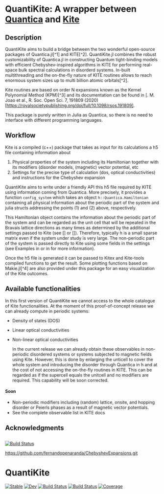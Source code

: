 # QuantiKite: A wrapper between [Quantica](https://github.com/pablosanjose/Quantica) and [Kite](https://github.com/quantum-kite/kite)

## Description

QuantiKite aims to build a bridge between the two wonderful open-source packages of Quantica.jl[^1] and KITE[^2].
QuantiKite.jl combines the robust customizability of Quantica.jl in constructing Quantum tight-binding models with efficient Chebyshev-inspired algorithms in KITE for performing real-space bulk spectral calculations in disorderd systems. In-built multithreading and the on-the-fly nature of KITE routines allows to reach enormous system sizes up to multi billion atomic orbitals[^2].

Kite routines are based on order N expansions known as the Kernel Polynomial Method (KPM)[^3] and its documentation can be found in [. M. Joao et al., R. Soc. Open Sci. 7, 191809 (2020) [https://royalsocietypublishing.org/doi/full/10.1098/rsos.191809].

This package is purely written in Julia as Quantica, so there is no need to interface with different programming languages.

## Workflow

Kite is a compiled (c++) package that takes as input for its calculations a h5 file containing information about
  1. Physical properties of the system including its Hamiltonian together with its modifiers (disorder models, (magnetic) vector potential, etc
  2. Settings for the precise type of calculation (dos, optical conductivities) and instructions for the Chebyshev expansion

QuantiKite aims to write under a friendly API this h5 file required by KITE using information coming from Quantica. More precisely, it provides a function `config_system` which takes an object `h::Quantica.Hamiltonian` containing all physical information about the periodic part of the system and julia structs addressing the points (1) and (2) above, respectively.

This Hamiltonian object contains the information about the periodic part of the system and can be regarded as the unit cell that will be repeated in the Bravais lattice directions as many times as determined by the additional settings passed to Kite (see [] or []). Therefore, typically h is a small sparse matrix even if the system under study is very large. The non-periodic part of the system is passed directly to Kite using some fields in the settings (see Examples in or in for more information). 

Once the h5 file is generated it can be passed to Kitex and Kite-tools compiled functions to get the result. Some plotting functions based on Makie.jl[^4] are also provided under this package for an easy visualization of the Kite outcomes.

## Available functionalities
In this first version of QuantiKite we cannot access to the whole catalogue of Kite functionalities. At the moment of this proof-of-concept release we can already compute in periodic systems:

- Density of states (DOS)
- Linear optical conductivities
- Non-linear optical conductivities

  In the current release we can already obtain these observables in non-periodic disordered systems or systems subjected to magnetic fields using Kite. However, this is done by enlarging the unticell to cover the whole system and introducing the disorder through Quantica in h and at the cost of not accessing the on-the-fly routines in KITE.
  This can be regarded as if the supercell equals the unitcell and no modifiers are required. This capability will be soon corrected.
   
#### Soon

- Non-periodic modifiers including (random) lattice, onsite, and hopping disorder or Peierls phases as a result of magnetic vector potentials.
- See the complete observable list in KITE docs

## Acknowledgments

##

[![Build Status](https://github.com/fernandopenaranda/QuantiKite.jl/actions/workflows/CI.yml/badge.svg?branch=main)](https://github.com/fernandopenaranda/QuantiKite.jl/actions/workflows/CI.yml?query=branch%3Amain)

https://github.com/fernandopenaranda/ChebyshevExpansions.git


# QuantiKite

[![Stable](https://img.shields.io/badge/docs-stable-blue.svg)](https://fernandopenaranda.github.io/QuantiKite.jl/stable/)
[![Dev](https://img.shields.io/badge/docs-dev-blue.svg)](https://fernandopenaranda.github.io/QuantiKite.jl/dev/)
[![Build Status](https://github.com/fernandopenaranda/QuantiKite.jl/actions/workflows/CI.yml/badge.svg?branch=main)](https://github.com/fernandopenaranda/QuantiKite.jl/actions/workflows/CI.yml?query=branch%3Amain)
[![Build Status](https://travis-ci.com/fernandopenaranda/QuantiKite.jl.svg?branch=main)](https://travis-ci.com/fernandopenaranda/QuantiKite.jl)
[![Coverage](https://codecov.io/gh/fernandopenaranda/QuantiKite.jl/branch/main/graph/badge.svg)](https://codecov.io/gh/fernandopenaranda/QuantiKite.jl)
